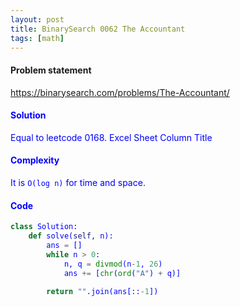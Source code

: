 ```yaml
---
layout: post
title: BinarySearch 0062 The Accountant
tags: [math]
---
```


#### Problem statement

<a href="https://binarysearch.com/problems/The-Accountant/"> <font color = blue>https://binarysearch.com/problems/The-Accountant/

#### Solution
Equal to leetcode 0168. Excel Sheet Column Title

#### Complexity
It is `O(log n)` for time and space.

#### Code
```python
class Solution:
    def solve(self, n):
        ans = []
        while n > 0:
            n, q = divmod(n-1, 26)
            ans += [chr(ord("A") + q)]
            
        return "".join(ans[::-1])
```
